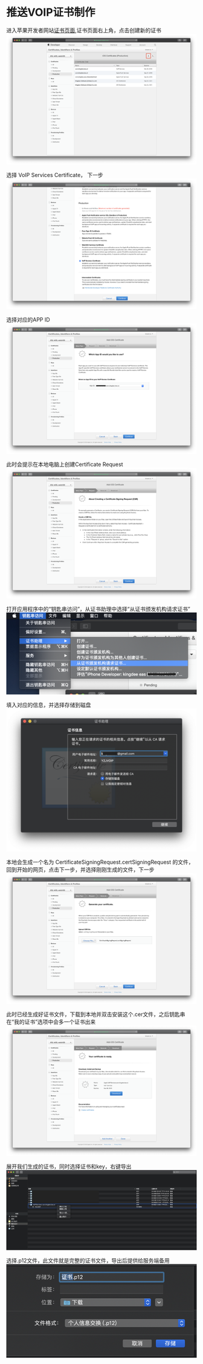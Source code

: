 # 推送VOIP证书制作

进入苹果开发者网站[证书页面](https://developer.apple.com/account/ios/certificate/distribution),证书页面右上角，点击创建新的证书
![](res/apple_dev.png)

选择 VoIP Services Certificate， 下一步
![](res/voip_step1.png)

选择对应的APP ID
![](res/voip_step2.png)

此时会提示在本地电脑上创建Certificate Request
![](res/voip_step3.png)

打开应用程序中的“钥匙串访问”，从证书助理中选择“从证书颁发机构请求证书”
![](res/voip_step4.png)

填入对应的信息，并选择存储到磁盘
![](res/voip_step5.png)

本地会生成一个名为 CertificateSigningRequest.certSigningRequest 的文件，回到开始的网页，点击下一步，并选择刚刚生成的文件，下一步
![](res/voip_step6.png)

此时已经生成好证书文件，下载到本地并双击安装这个.cer文件，之后钥匙串在“我的证书”选项中会多一个证书出来
![](res/voip_step7.png)

展开我们生成的证书，同时选择证书和key，右键导出
![](res/voip_step8.png)

选择.p12文件，此文件就是完整的证书文件，导出后提供给服务端备用
![](res/voip_step9.png)


